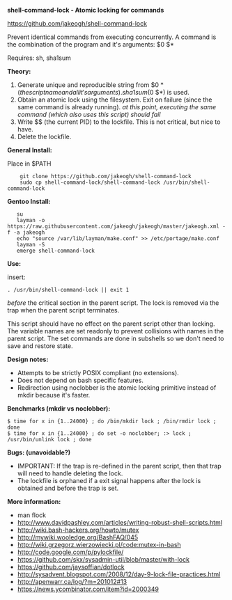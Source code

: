 **shell-command-lock - Atomic locking for commands**

https://github.com/jakeogh/shell-command-lock

Prevent identical commands from executing concurrently.
A command is the combination of the program and it's arguments: $0 $*

Requires: sh, sha1sum

**Theory:**

 1. Generate unique and reproducible string from $0 $* (the script name and all it's arguments). sha1sum($0 $*) is used.
 2. Obtain an atomic lock using the filesystem. Exit on failure (since the same command is already running).
    _at this point, executing the same command (which also uses this script) should fail_
 3. Write $$ (the current PID) to the lockfile. This is not critical, but nice to have.
 4. Delete the lockfile.

**General Install:**

Place in $PATH

```
    git clone https://github.com/jakeogh/shell-command-lock
    sudo cp shell-command-lock/shell-command-lock /usr/bin/shell-command-lock
```

**Gentoo Install:**
```
   su
   layman -o https://raw.githubusercontent.com/jakeogh/jakeogh/master/jakeogh.xml -f -a jakeogh
   echo "source /var/lib/layman/make.conf" >> /etc/portage/make.conf
   layman -S
   emerge shell-command-lock
```

**Use:**

insert:
```
. /usr/bin/shell-command-lock || exit 1
```
_before_ the critical section in the parent script. The lock is removed via the trap when the parent script terminates.

This script should have no effect on the parent script other than locking. The variable names are set readonly to prevent collisions with names in the parent script. The set commands are done in subshells so we don't need to save and restore state.

**Design notes:**

- Attempts to be strictly POSIX compliant (no extensions).
- Does not depend on bash specific features.
- Redirection using noclobber is the atomic locking primitive instead of mkdir because it's faster.

**Benchmarks (mkdir vs noclobber):**
```
$ time for x in {1..24000} ; do /bin/mkdir lock ; /bin/rmdir lock ; done
$ time for x in {1..24000} ; do set -o noclobber; :> lock ; /usr/bin/unlink lock ; done
```

**Bugs: (unavoidable?)**

- IMPORTANT: If the trap is re-defined in the parent script, then that trap will need to handle deleting the lock.
- The lockfile is orphaned if a exit signal happens after the lock is obtained and before the trap is set.

**More information:**

 - man flock
 - http://www.davidpashley.com/articles/writing-robust-shell-scripts.html
 - http://wiki.bash-hackers.org/howto/mutex
 - http://mywiki.wooledge.org/BashFAQ/045
 - http://wiki.grzegorz.wierzowiecki.pl/code:mutex-in-bash
 - http://code.google.com/p/pylockfile/
 - https://github.com/skx/sysadmin-util/blob/master/with-lock
 - https://github.com/jaysoffian/dotlock
 - http://sysadvent.blogspot.com/2008/12/day-9-lock-file-practices.html
 - http://apenwarr.ca/log/?m=201012#13
 - https://news.ycombinator.com/item?id=2000349
